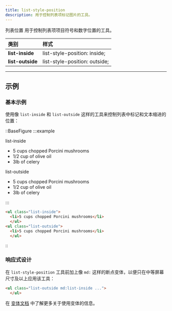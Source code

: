 ```yaml
---
title: list-style-position
description: 用于控制列表项标记图片的工具。
---
```


列表位置
用于控制列表项项目符号和数字位置的工具。

| 类别          | 样式                     |
| :------------ | :----------------------- |
| **list-inside** | list-style-position: inside; |
| **list-outside** | list-style-position: outside; |

-----

## 示例

### 基本示例

使用像 `list-inside` 和 `list-outside` 这样的工具来控制列表中标记和文本缩进的位置：

::BaseFigure
:::example
<div class="flex flex-col gap-8 sm:flex-row">
  <div class="relative">
    <div class="absolute -top-8 -bottom-8 left-8 w-px bg-pink-400/40 dark:bg-pink-400/30"></div>
    <p class="mb-3 ml-8 font-mono text-xs font-medium text-gray-500 dark:text-gray-400">list-inside</p>
    <ul class="list-inside list-disc rounded-xl p-4 pl-8 text-gray-900 dark:text-gray-200">
      <li>5 cups chopped Porcini mushrooms</li>
      <li>1/2 cup of olive oil</li>
      <li>3lb of celery</li>
    </ul>
  </div>
  <div class="relative">
    <div class="absolute -top-0 -bottom-8 left-8 w-px bg-pink-400/40 sm:-top-8 dark:bg-pink-400/30"></div>
    <p class="mb-3 ml-8 font-mono text-xs font-medium text-gray-500 dark:text-gray-400">list-outside</p>
    <ul class="list-outside list-disc rounded-xl p-4 pl-8 text-gray-900 dark:text-gray-200">
      <li>5 cups chopped Porcini mushrooms</li>
      <li>1/2 cup of olive oil</li>
      <li>3lb of celery</li>
    </ul>
  </div>
</div>
:::

```html
<ul class="list-inside">
  <li>5 cups chopped Porcini mushrooms</li>
  </ul>
<ul class="list-outside">
  <li>5 cups chopped Porcini mushrooms</li>
  </ul>
```
::

### 响应式设计

在 `list-style-position` 工具前加上像 `md:` 这样的断点变体，以便只在中等屏幕尺寸及以上应用该工具：

```html
<ul class="list-outside md:list-inside ...">
  </ul>
```

在 [变体文档](https://tailwindcss.com/docs/hover-focus-and-other-states%23variants) 中了解更多关于使用变体的信息。
